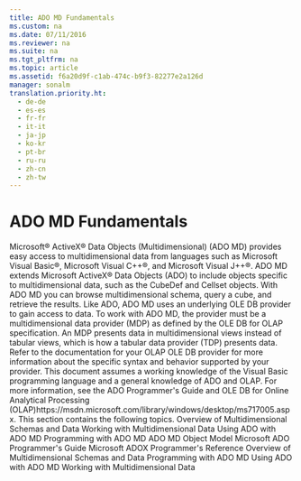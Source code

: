 ```yaml
---
title: ADO MD Fundamentals
ms.custom: na
ms.date: 07/11/2016
ms.reviewer: na
ms.suite: na
ms.tgt_pltfrm: na
ms.topic: article
ms.assetid: f6a20d9f-c1ab-474c-b9f3-82277e2a126d
manager: sonalm
translation.priority.ht: 
  - de-de
  - es-es
  - fr-fr
  - it-it
  - ja-jp
  - ko-kr
  - pt-br
  - ru-ru
  - zh-cn
  - zh-tw
---
```

# ADO MD Fundamentals
<?xml version="1.0" encoding="utf-8"?>
<developerConceptualDocument xmlns="http://ddue.schemas.microsoft.com/authoring/2003/5" xmlns:xlink="http://www.w3.org/1999/xlink" xmlns:xsi="http://www.w3.org/2001/XMLSchema-instance" xsi:schemaLocation="http://ddue.schemas.microsoft.com/authoring/2003/5 http://dduestorage.blob.core.windows.net/ddueschema/developer.xsd">
  <introduction>
    <para>Microsoft® ActiveX® Data Objects (Multidimensional) (ADO MD) provides easy access to multidimensional data from languages such as Microsoft Visual Basic®, Microsoft Visual C++®, and Microsoft Visual J++®. ADO MD extends Microsoft ActiveX® Data Objects (ADO) to include objects specific to multidimensional data, such as the <legacyLink xlink:href="feb2581c-fc41-471c-bb69-29f8a55fda70">CubeDef</legacyLink> and <legacyLink xlink:href="5e2452c0-cac0-49b2-8099-836c35794d50">Cellset</legacyLink> objects. With ADO MD you can browse multidimensional schema, query a cube, and retrieve the results.</para>
    <para>Like ADO, ADO MD uses an underlying OLE DB provider to gain access to data. To work with ADO MD, the provider must be a multidimensional data provider (MDP) as defined by the OLE DB for OLAP specification. An MDP presents data in multidimensional views instead of tabular views, which is how a tabular data provider (TDP) presents data. Refer to the documentation for your OLAP OLE DB provider for more information about the specific syntax and behavior supported by your provider.</para>
    <para>This document assumes a working knowledge of the Visual Basic programming language and a general knowledge of ADO and OLAP. For more information, see the <legacyLink xlink:href="e3c50eee-964a-4abd-810d-1bd51978e814">ADO Programmer's Guide</legacyLink> and <externalLink><linkText>OLE DB for Online Analytical Processing (OLAP)</linkText><linkUri>https://msdn.microsoft.com/library/windows/desktop/ms717005.aspx</linkUri></externalLink>.</para>
    <para>This section contains the following topics.  </para>
    <list class="bullet">
      <listItem>
        <para>
          <legacyLink xlink:href="ce37fa06-c581-4d80-9a9b-c3aa66408909">Overview of Multidimensional Schemas and Data</legacyLink>           </para>
      </listItem>
      <listItem>
        <para>
          <legacyLink xlink:href="84387746-aa3e-44fd-ad6c-a8214a6966dc">Working with Multidimensional Data</legacyLink>           </para>
      </listItem>
      <listItem>
        <para>
          <legacyLink xlink:href="cfae435e-2ac3-4312-8c1e-9ca4a74cd875">Using ADO with ADO MD</legacyLink>           </para>
      </listItem>
      <listItem>
        <para>
          <legacyLink xlink:href="c826b9b5-0d78-43a2-8174-5844db62a93c">Programming with ADO MD</legacyLink>           </para>
      </listItem>
    </list>
  </introduction>
  <relatedTopics>
<link xlink:href="6242b374-091b-406f-827a-c0dcd3e1967a">ADO MD Object Model</link>
<link xlink:href="e3c50eee-964a-4abd-810d-1bd51978e814">Microsoft ADO Programmer's Guide</link>
<link xlink:href="c6579b5b-a93e-48c5-8847-743fc4590cd2">Microsoft ADOX Programmer's Reference</link>
<link xlink:href="ce37fa06-c581-4d80-9a9b-c3aa66408909">Overview of Multidimensional Schemas and Data</link>
<link xlink:href="c826b9b5-0d78-43a2-8174-5844db62a93c">Programming with ADO MD</link>
<link xlink:href="cfae435e-2ac3-4312-8c1e-9ca4a74cd875">Using ADO with ADO MD</link>
<link xlink:href="84387746-aa3e-44fd-ad6c-a8214a6966dc">Working with Multidimensional Data</link>
</relatedTopics>
</developerConceptualDocument>